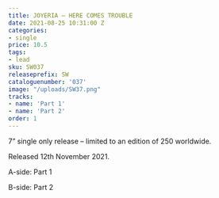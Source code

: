 ```yaml
---
title: JOYERIA – HERE COMES TROUBLE
date: 2021-08-25 10:31:00 Z
categories:
- single
price: 10.5
tags:
- lead
sku: SW037
releaseprefix: SW
cataloguenumber: '037'
image: "/uploads/SW37.png"
tracks:
- name: 'Part 1'
- name: 'Part 2'
order: 1
---
```


7” single only release – limited to an edition of 250 worldwide.

Released 12th November 2021.

A-side: Part 1

B-side: Part 2

 



